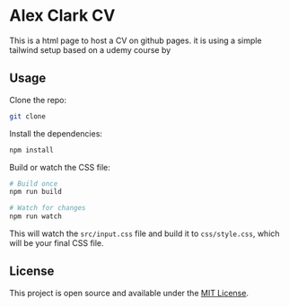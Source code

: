 # Alex Clark CV

This is a html page to host a CV on github pages.
it is using a simple tailwind setup based on a udemy course by 

## Usage

Clone the repo:

```bash
git clone
```

Install the dependencies:

```bash
npm install
```

Build or watch the CSS file:

```bash
# Build once
npm run build

# Watch for changes
npm run watch
```

This will watch the `src/input.css` file and build it to `css/style.css`, which will be your final CSS file.

## License

This project is open source and available under the [MIT License](LICENSE).
